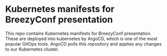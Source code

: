 # Kubernetes manifests for BreezyConf presentation

This repo contains Kubernetes manifests for BreezyConf presentation.
These are deployed into kubernetes by ArgoCD, which is one of the most popular
GitOps tools. ArgoCD polls this repository and applies any changes to our
Kubernetes cluster.
